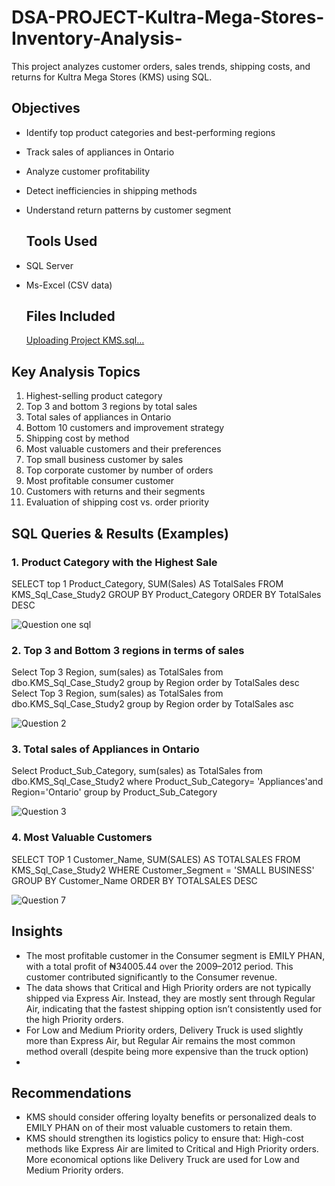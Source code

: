 # DSA-PROJECT-Kultra-Mega-Stores-Inventory-Analysis-
This project analyzes customer orders, sales trends, shipping costs, and returns for Kultra Mega Stores (KMS) using SQL. 
## Objectives

- Identify top product categories and best-performing regions
- Track sales of appliances in Ontario
- Analyze customer profitability
- Detect inefficiencies in shipping methods
- Understand return patterns by customer segment

  ## Tools Used

- SQL Server 
- Ms-Excel (CSV data)

  ## Files Included
  
   [Uploading Project KMS.sql…]()

## Key Analysis Topics

1. Highest-selling product category
2. Top 3 and bottom 3 regions by total sales
3. Total sales of appliances in Ontario
4. Bottom 10 customers and improvement strategy
5. Shipping cost by method
6. Most valuable customers and their preferences
7. Top small business customer by sales
8. Top corporate customer by number of orders
9. Most profitable consumer customer
10. Customers with returns and their segments
11. Evaluation of shipping cost vs. order priority

 ## SQL Queries & Results (Examples)
  ### 1. Product Category with the Highest Sale
  SELECT top 1 Product_Category, SUM(Sales) AS TotalSales 
  FROM KMS_Sql_Case_Study2 
  GROUP BY Product_Category ORDER BY TotalSales DESC
     

 ![Question one sql](https://github.com/user-attachments/assets/b55f33af-0ddc-41f1-a35d-b39715e524b7)

 ### 2. Top 3 and Bottom 3 regions in terms of sales
 Select  Top 3 Region, sum(sales) as TotalSales from dbo.KMS_Sql_Case_Study2
 group by Region order by TotalSales desc
 Select  Top 3 Region, sum(sales) as TotalSales from dbo.KMS_Sql_Case_Study2
 group by Region order by TotalSales asc

 ![Question 2](https://github.com/user-attachments/assets/bf945040-6d9b-4471-84c0-a96fc8aeab2b)

 ### 3. Total sales of Appliances in Ontario
 Select Product_Sub_Category, sum(sales) as TotalSales 
 from dbo.KMS_Sql_Case_Study2 
 where Product_Sub_Category= 'Appliances'and Region='Ontario' 
 group by Product_Sub_Category

 ![Question 3](https://github.com/user-attachments/assets/2e478201-439f-40c8-8335-ec3d9c6b9d5b)

 ### 4. Most Valuable Customers
 SELECT TOP 1 Customer_Name, SUM(SALES) AS TOTALSALES 
 FROM KMS_Sql_Case_Study2 
 WHERE Customer_Segment = 'SMALL BUSINESS' 
 GROUP BY Customer_Name 
 ORDER BY TOTALSALES DESC

 ![Question 7](https://github.com/user-attachments/assets/bf723ab6-ecab-45b2-afa1-b089bf178dbe)

 ## Insights
- The most profitable customer in the Consumer segment is EMILY PHAN, with a total profit of ₦34005.44 over the 2009–2012 period.
  This customer contributed significantly to the Consumer revenue.
- The data shows that Critical and High Priority orders are not typically shipped via Express Air. Instead, they are mostly sent through Regular Air, indicating that the fastest shipping option isn’t consistently used for    the high Priority orders.
- For Low and Medium Priority orders, Delivery Truck is used slightly more than Express Air, but Regular Air remains the most common method overall (despite being more expensive than the truck option)
- 

 ## Recommendations
- KMS should consider offering loyalty benefits or personalized deals to EMILY PHAN on of their most valuable customers to retain them.
- KMS should strengthen its logistics policy to ensure that: High-cost methods like Express Air are limited to Critical and High Priority orders. More economical options like Delivery Truck are used for Low and Medium         Priority orders.


